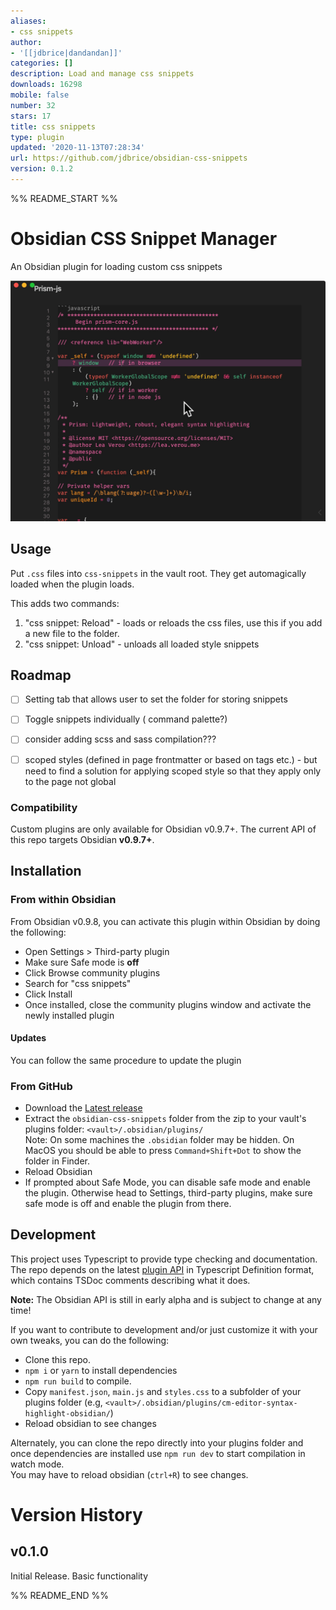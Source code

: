 ```yaml
---
aliases:
- css snippets
author:
- '[[jdbrice|dandandan]]'
categories: []
description: Load and manage css snippets
downloads: 16298
mobile: false
number: 32
stars: 17
title: css snippets
type: plugin
updated: '2020-11-13T07:28:34'
url: https://github.com/jdbrice/obsidian-css-snippets
version: 0.1.2
---
```


%% README_START %%

# Obsidian CSS Snippet Manager

An Obsidian plugin for loading custom css snippets

![Example gif](https://raw.githubusercontent.com/jdbrice/obsidian-css-snippets/HEAD/assets/obsidian-css-snippets.gif)

## Usage

Put `.css` files into `css-snippets` in the vault root. They get automagically loaded when the plugin loads. 

This adds two commands:
1. "css snippet: Reload" - loads or reloads the css files, use this if you add a new file to the folder. 
2. "css snippet: Unload" - unloads all loaded style snippets

## Roadmap
- [ ] Setting tab that allows user to set the folder for storing snippets
- [ ] Toggle snippets individually ( command palette?)
- [ ] consider adding scss and sass compilation??? 
- [ ] scoped styles (defined in page frontmatter or based on tags etc.) - but need to find a solution for applying scoped style so that they apply only to the page not global


### Compatibility

Custom plugins are only available for Obsidian v0.9.7+.
The current API of this repo targets Obsidian **v0.9.7+**. 



## Installation

### From within Obsidian
From Obsidian v0.9.8, you can activate this plugin within Obsidian by doing the following:
- Open Settings > Third-party plugin
- Make sure Safe mode is **off**
- Click Browse community plugins
- Search for "css snippets"
- Click Install
- Once installed, close the community plugins window and activate the newly installed plugin
#### Updates
You can follow the same procedure to update the plugin

### From GitHub
- Download the [Latest release](https://github.com/jdbrice/obsidian-css-snippets/releases/latest)
- Extract the `obsidian-css-snippets` folder from the zip to your vault's plugins folder: `<vault>/.obsidian/plugins/`  
Note: On some machines the `.obsidian` folder may be hidden. On MacOS you should be able to press `Command+Shift+Dot` to show the folder in Finder.
- Reload Obsidian
- If prompted about Safe Mode, you can disable safe mode and enable the plugin.
Otherwise head to Settings, third-party plugins, make sure safe mode is off and
enable the plugin from there.

## Development

This project uses Typescript to provide type checking and documentation.  
The repo depends on the latest [plugin API](https://github.com/obsidianmd/obsidian-api) in Typescript Definition format, which contains TSDoc comments describing what it does.

**Note:** The Obsidian API is still in early alpha and is subject to change at any time!

If you want to contribute to development and/or just customize it with your own
tweaks, you can do the following:
- Clone this repo.
- `npm i` or `yarn` to install dependencies
- `npm run build` to compile.
- Copy `manifest.json`, `main.js` and `styles.css` to a subfolder of your plugins
folder (e.g, `<vault>/.obsidian/plugins/cm-editor-syntax-highlight-obsidian/`)
- Reload obsidian to see changes

Alternately, you can clone the repo directly into your plugins folder and once
dependencies are installed use `npm run dev` to start compilation in watch mode.  
You may have to reload obsidian (`ctrl+R`) to see changes.

# Version History

## v0.1.0
Initial Release. Basic functionality




%% README_END %%